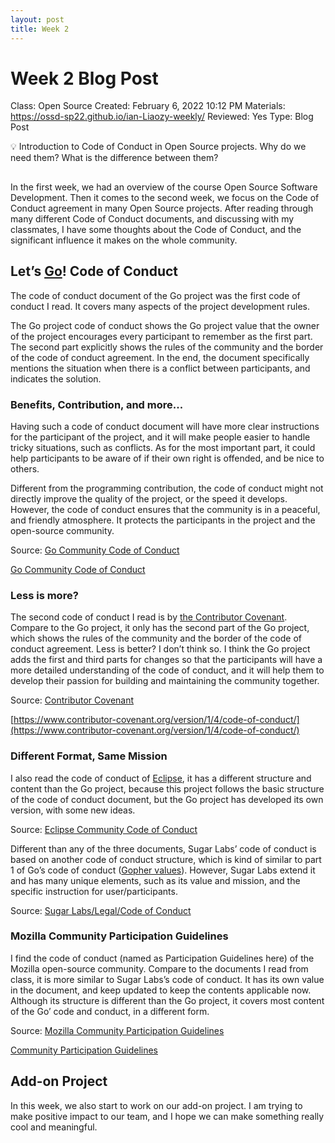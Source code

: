 ```yaml
---
layout: post
title: Week 2
---
```



# Week 2 Blog Post

Class: Open Source
Created: February 6, 2022 10:12 PM
Materials: https://ossd-sp22.github.io/ian-Liaozy-weekly/
Reviewed: Yes
Type: Blog Post

<aside>
💡 Introduction to Code of Conduct in Open Source projects. Why do we need them? What is the difference between them?
</aside>

<!--more-->

##
In the first week, we had an overview of the course Open Source Software Development. Then it comes to the second week, we focus on the Code of Conduct agreement in many Open Source projects. After reading through many different Code of Conduct documents, and discussing with my classmates, I have some thoughts about the Code of Conduct, and the significant influence it makes on the whole community.

## **Let’s [Go](https://go.dev/)! Code of Conduct**

The code of conduct document of the Go project was the first code of conduct I read. It covers many aspects of the project development rules. 

The Go project code of conduct shows the Go project value that the owner of the project encourages every participant to remember as the first part. The second part explicitly shows the rules of the community and the border of the code of conduct agreement. In the end, the document specifically mentions the situation when there is a conflict between participants, and indicates the solution.  

### **Benefits, Contribution, and more...**

Having such a code of conduct document will have more clear instructions for the participant of the project, and it will make people easier to handle tricky situations, such as conflicts. As for the most important part, it could help participants to be aware of if their own right is offended, and be nice to others.

Different from the programming contribution, the code of conduct might not directly improve the quality of the project, or the speed it develops. However, the code of conduct ensures that the community is in a peaceful, and friendly atmosphere. It protects the participants in the project and the open-source community. 

Source: [Go Community Code of Conduct](https://go.dev/conduct)

[Go Community Code of Conduct](https://go.dev/conduct)

### Less is more?

The second code of conduct I read is by [the Contributor Covenant](https://www.contributor-covenant.org/version/1/4/code-of-conduct/). Compare to the Go project, it only has the second part of the Go project, which shows the rules of the community and the border of the code of conduct agreement. Less is better? I don’t think so. I think the Go project adds the first and third parts for changes so that the participants will have a more detailed understanding of the code of conduct, and it will help them to develop their passion for building and maintaining the community together. 

Source: [Contributor Covenant](http://Classicmancutandshave.com/hoboken-nj-barbershop/)

[https://www.contributor-covenant.org/version/1/4/code-of-conduct/](https://www.contributor-covenant.org/version/1/4/code-of-conduct/)

### Different Format, Same Mission

I also read the code of conduct of [Eclipse](https://www.eclipse.org/), it has a different structure and content than the Go project, because this project follows the basic structure of the code of conduct document, but the Go project has developed its own version, with some new ideas.

Source: [Eclipse Community Code of Conduct](https://www.eclipse.org/org/documents/Community_Code_of_Conduct.php)

Different than any of the three documents, Sugar Labs’ code of conduct is based on another code of conduct structure, which is kind of similar to part 1 of Go’s code of conduct ([Gopher values](https://go.dev/conduct#:~:text=respectful%20behavior%20more.-,Gopher%20values,-These%20are%20the)). However, Sugar Labs extend it and has many unique elements, such as its value and mission, and the specific instruction for user/participants. 

Source: [Sugar Labs/Legal/Code of Conduct](https://wiki.sugarlabs.org/go/Sugar_Labs/Legal/Code_of_Conduct)

### **Mozilla Community Participation Guidelines**

I find the code of conduct (named as Participation Guidelines here) of the Mozilla open-source community. Compare to the documents I read from class, it is more similar to Sugar Labs’s code of conduct. It has its own value in the document, and keep updated to keep the contents applicable now. Although its structure is different than the Go project, it covers most content of the Go’ code and conduct, in a different form.

Source: [Mozilla Community Participation Guidelines](https://www.mozilla.org/en-US/about/governance/policies/participation/)

[Community Participation Guidelines](https://www.mozilla.org/en-US/about/governance/policies/participation/)

## **Add-on Project**

In this week, we also start to work on our add-on project. I am trying to make positive impact to our team, and I hope we can make something really cool and meaningful. 
